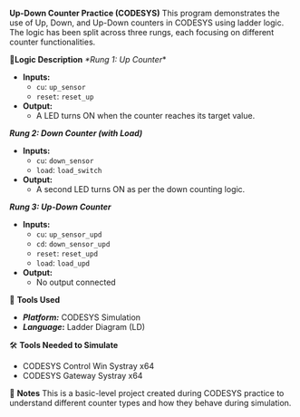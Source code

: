 **Up-Down Counter Practice (CODESYS)**
This program demonstrates the use of Up, Down, and Up-Down counters in CODESYS using ladder logic. The logic has been split across three rungs, each focusing on different counter functionalities.

🧩**Logic Description**
*_*Rung 1: Up Counter_**
- **Inputs:** 
  - `cu`: `up_sensor`
  - `reset`: `reset_up`
- **Output:** 
  - A LED turns ON when the counter reaches its target value.

**_Rung 2: Down Counter (with Load)_**
- **Inputs:**
  - `cu`: `down_sensor`
  - `load`: `load_switch`
- **Output:** 
  - A second LED turns ON as per the down counting logic.

**_Rung 3: Up-Down Counter_**
- **Inputs:**
  - `cu`: `up_sensor_upd`
  - `cd`: `down_sensor_upd`
  - `reset`: `reset_upd`
  - `load`: `load_upd`
- **Output:** 
  - No output connected
  
🔧 **Tools Used**
- **_Platform:_** CODESYS Simulation
- **_Language_:** Ladder Diagram (LD)
  
🛠️ **Tools Needed to Simulate**
  
- CODESYS Control Win Systray x64
- CODESYS Gateway Systray x64

📌 **Notes**
This is a basic-level project created during CODESYS practice to understand different counter types and how they behave during simulation.
